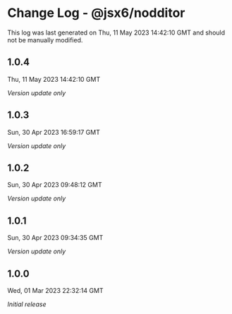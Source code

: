 # Change Log - @jsx6/nodditor

This log was last generated on Thu, 11 May 2023 14:42:10 GMT and should not be manually modified.

## 1.0.4
Thu, 11 May 2023 14:42:10 GMT

_Version update only_

## 1.0.3
Sun, 30 Apr 2023 16:59:17 GMT

_Version update only_

## 1.0.2
Sun, 30 Apr 2023 09:48:12 GMT

_Version update only_

## 1.0.1
Sun, 30 Apr 2023 09:34:35 GMT

_Version update only_

## 1.0.0
Wed, 01 Mar 2023 22:32:14 GMT

_Initial release_

